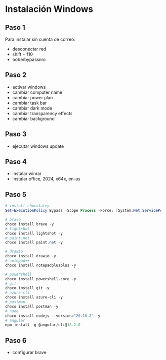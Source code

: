 # Instalación Windows

## Paso 1

Para instalar sin cuenta de correo:

- desconectar red
- shift + f10
- oobe\bypassnro

## Paso 2

- activar windows
- cambiar computer name
- cambiar power plan
- cambiar task bar
- cambiar dark mode
- cambiar transparency effects
- cambiar background

## Paso 3

- ejecutar windows update

## Paso 4

- instalar winrar
- instalar office, 2024, x64x, en-us

## Paso 5

```powershell
# install chocolatey
Set-ExecutionPolicy Bypass -Scope Process -Force; [System.Net.ServicePointManager]::SecurityProtocol = [System.Net.ServicePointManager]::SecurityProtocol -bor 3072; iex ((New-Object System.Net.WebClient).DownloadString('https://community.chocolatey.org/install.ps1'))

# brave
choco install brave -y
# lightshot
choco install lightshot -y
# paint.net
choco install paint.net -y

# drawio
choco install drawio -y
# notepad++
choco install notepadplusplus -y

# powershell
choco install powershell-core -y
# git
choco install git -y
# azure-cli
choco install azure-cli -y
# postman
choco install postman -y
# node
choco install nodejs --version="20.18.2" -y
# angular
npm install -g @angular/cli@18.2.0
```

## Paso 6

- configurar brave
